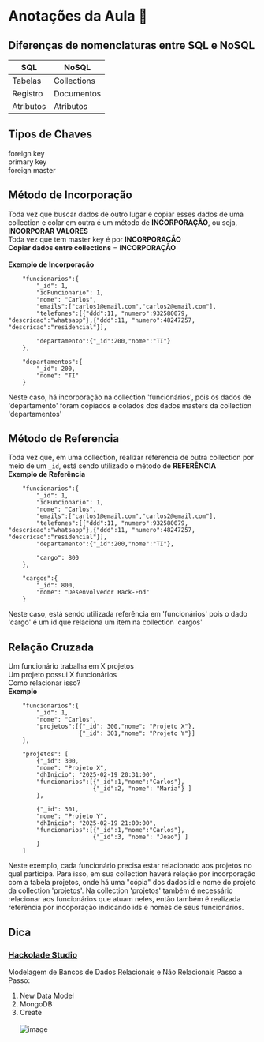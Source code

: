 # Anotações da Aula 📝

## Diferenças de nomenclaturas entre SQL e NoSQL
| SQL | NoSQL |
| --- | --- |
| Tabelas | Collections |
| Registro | Documentos |
| Atributos | Atributos |

## Tipos de Chaves
foreign key<br>
primary key<br>
foreign master<br>

## Método de Incorporação
Toda vez que buscar dados de outro lugar e copiar esses dados de uma collection e colar em outra é um método de **INCORPORAÇÃO**, ou seja, **INCORPORAR VALORES**<br>
Toda vez que tem master key é por **INCORPORAÇÃO**<br>
**Copiar dados entre collections** = **INCORPORAÇÃO**<br><br>
**Exemplo de Incorporação**
```
    "funcionarios":{
        "_id": 1,
        "idFuncionario": 1,
        "nome": "Carlos",
        "emails":["carlos1@email.com","carlos2@email.com"],
        "telefones":[{"ddd":11, "numero":932580079, "descricao":"whatsapp"},{"ddd":11, "numero":48247257, "descricao":"residencial"}],
        
        "departamento":{"_id":200,"nome":"TI"} 
    },
    
    "departamentos":{
        "_id": 200,
        "nome": "TI"
    }
```
Neste caso, há incorporação na collection 'funcionários', pois os dados de 'departamento' foram copiados e colados dos dados masters da collection 'departamentos' 

## Método de Referencia
Toda vez que, em uma collection, realizar referencia de outra collection por meio de um ``_id``, está sendo utilizado o método de **REFERÊNCIA**<br>
**Exemplo de Referência**
```
    "funcionarios":{
        "_id": 1,
        "idFuncionario": 1,
        "nome": "Carlos",
        "emails":["carlos1@email.com","carlos2@email.com"],
        "telefones":[{"ddd":11, "numero":932580079, "descricao":"whatsapp"},{"ddd":11, "numero":48247257, "descricao":"residencial"}],
        "departamento":{"_id":200,"nome":"TI"},

        "cargo": 800
    },
    
    "cargos":{
        "_id": 800,
        "nome": "Desenvolvedor Back-End"
    }
```
Neste caso, está sendo utilizada referência em 'funcionários' pois o dado 'cargo' é um id que relaciona um item na collection 'cargos'

## Relação Cruzada
Um funcionário trabalha em X projetos<br>
Um projeto possui X funcionários<br>
Como relacionar isso?<br>
**Exemplo**
```
    "funcionarios":{
        "_id": 1,
        "nome": "Carlos",
        "projetos":[{"_id": 300,"nome": "Projeto X"},
                    {"_id": 301,"nome": "Projeto Y"}]
    },
    
    "projetos": [
        {"_id": 300,
        "nome": "Projeto X",
        "dhInicio": "2025-02-19 20:31:00",
        "funcionarios":[{"_id":1,"nome":"Carlos"},
                        {"_id":2, "nome": "Maria"} ]
        },

        {"_id": 301,
        "nome": "Projeto Y",
        "dhInicio": "2025-02-19 21:00:00",
        "funcionarios":[{"_id":1,"nome":"Carlos"},
                        {"_id":3, "nome": "Joao"} ]
        }
    ]
```
Neste exemplo, cada funcionário precisa estar relacionado aos projetos no qual participa. Para isso, em sua collection haverá relação por incorporação com a tabela projetos, onde há uma "cópia" dos dados id e nome do projeto da collection 'projetos'. Na collection 'projetos' também é necessário relacionar aos funcionários que atuam neles, então também é realizada referência por incoporação indicando ids e nomes de seus funcionários.

## Dica
### [Hackolade Studio](https://studio.hackolade.com)
Modelagem de Bancos de Dados Relacionais e Não Relacionais
Passo a Passo:
1. New Data Model
2. MongoDB
3. Create
<br><br>![image](https://github.com/user-attachments/assets/56b08849-07fc-4d40-a38a-24151354c139)
